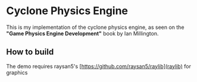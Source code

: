 # Cyclone Physics Engine
This is my implementation of the cyclone physics engine, as seen on the **"Game Physics Engine Development"** book by Ian Millington.

## How to build
The demo requires raysan5's [https://github.com/raysan5/raylib](raylib) for graphics
